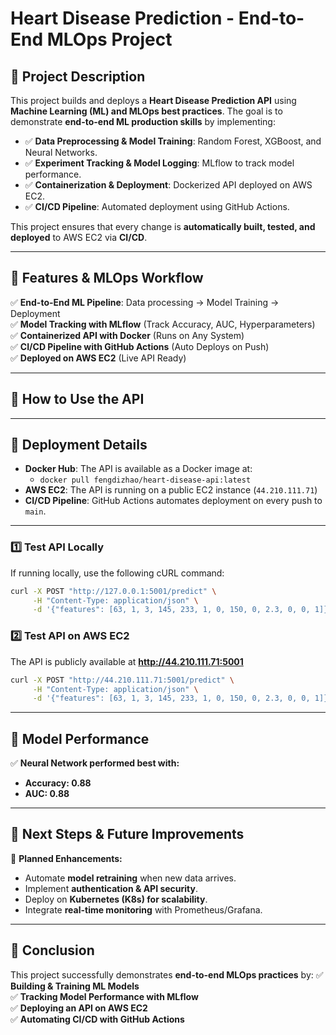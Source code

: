 # **Heart Disease Prediction - End-to-End MLOps Project**  

## **📌 Project Description**
This project builds and deploys a **Heart Disease Prediction API** using **Machine Learning (ML) and MLOps best practices**. The goal is to demonstrate **end-to-end ML production skills** by implementing:

- ✅ **Data Preprocessing & Model Training**: Random Forest, XGBoost, and Neural Networks.
- ✅ **Experiment Tracking & Model Logging**: MLflow to track model performance.
- ✅ **Containerization & Deployment**: Dockerized API deployed on AWS EC2.
- ✅ **CI/CD Pipeline**: Automated deployment using GitHub Actions.

This project ensures that every change is **automatically built, tested, and deployed** to AWS EC2 via **CI/CD**.

---

## **📌 Features & MLOps Workflow**
✅ **End-to-End ML Pipeline**: Data processing → Model Training → Deployment  
✅ **Model Tracking with MLflow** (Track Accuracy, AUC, Hyperparameters)  
✅ **Containerized API with Docker** (Runs on Any System)  
✅ **CI/CD Pipeline with GitHub Actions** (Auto Deploys on Push)  
✅ **Deployed on AWS EC2** (Live API Ready)  

---

## **📌 How to Use the API**

---

## **📌 Deployment Details**
- **Docker Hub**: The API is available as a Docker image at: 
  - `docker pull fengdizhao/heart-disease-api:latest`
- **AWS EC2**: The API is running on a public EC2 instance (`44.210.111.71`)
- **CI/CD Pipeline**: GitHub Actions automates deployment on every push to `main`.

---

### **1️⃣ Test API Locally**
If running locally, use the following cURL command:
```bash
curl -X POST "http://127.0.0.1:5001/predict" \
     -H "Content-Type: application/json" \
     -d '{"features": [63, 1, 3, 145, 233, 1, 0, 150, 0, 2.3, 0, 0, 1]}'
```

### **2️⃣ Test API on AWS EC2**
The API is publicly available at **http://44.210.111.71:5001**

```bash
curl -X POST "http://44.210.111.71:5001/predict" \
     -H "Content-Type: application/json" \
     -d '{"features": [63, 1, 3, 145, 233, 1, 0, 150, 0, 2.3, 0, 0, 1]}'
```

---

## **📌 Model Performance**
✅ **Neural Network performed best with:**
- **Accuracy: 0.88**
- **AUC: 0.88**

---

## **📌 Next Steps & Future Improvements**
🚀 **Planned Enhancements:**
- Automate **model retraining** when new data arrives.
- Implement **authentication & API security**.
- Deploy on **Kubernetes (K8s) for scalability**.
- Integrate **real-time monitoring** with Prometheus/Grafana.

---

## **🎯 Conclusion**
This project successfully demonstrates **end-to-end MLOps practices** by:
✅ **Building & Training ML Models**  
✅ **Tracking Model Performance with MLflow**  
✅ **Deploying an API on AWS EC2**  
✅ **Automating CI/CD with GitHub Actions**  

